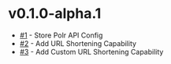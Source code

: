 # v0.1.0-alpha.1
* [#1](https://github.com/Filiosoft/polr-mobile/issues/1) - Store Polr API Config
* [#2](https://github.com/Filiosoft/polr-mobile/issues/2) - Add URL Shortening Capability
* [#3](https://github.com/Filiosoft/polr-mobile/issues/3) - Add Custom URL Shortening Capability
